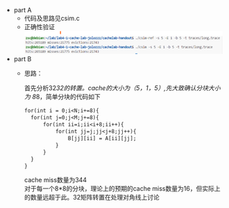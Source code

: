 - part A
  - 代码及思路见csim.c
  - 正确性验证
    <img src="./csim验证long.trace.png">
- part B
  - 思路：
      
    首先分析32*32的转置。cache的大小为（5，1，5）,先大致确认分块大小为 8*8，简单分块的代码如下
    ```
    for(int i = 0;i<N;i+=8){
      for(int j=0;j<M;j+=8){
          for(int ii=i;ii<i+8;ii++){
              for(int jj=j;jj<j+8;jj++){
                  B[jj][ii] = A[ii][jj];
              }
          }
      }
    } 
    ```
    cache miss数量为344  
    对于每一个8*8的分块，理论上的预期的cache miss数量为16，但实际上的数量远超于此。32矩阵转置在处理对角线上讨论
    
